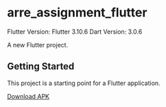 # arre_assignment_flutter

Flutter Version: Flutter 3.10.6
Dart Version: 3.0.6

A new Flutter project.

## Getting Started

This project is a starting point for a Flutter application.



[Download APK](https://drive.google.com/file/d/1Vqet3MmWPSgruYVPWnABZ9TnBqGogwBb/view?usp=sharing)